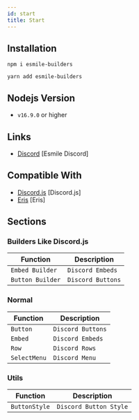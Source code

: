 ```yaml
---
id: start
title: Start
---
```


## Installation

```
npm i esmile-builders

yarn add esmile-builders
```

## Nodejs Version

- `v16.9.0` or higher

## Links

- [Discord](https://discord.gg/aXvuUpvRQs) [Esmile Discord]

## Compatible With

- [Discord.js](https://www.npmjs.com/package/discord.js) [Discord.js]
- [Eris](https://www.npmjs.com/package/eris) [Eris]

## Sections

### Builders Like Discord.js

| Function         | Description       |
| ---------------- | ----------------- |
| `Embed Builder`  | `Discord Embeds`  |
| `Button Builder` | `Discord Buttons` |

### Normal

| Function     | Description       |
| ------------ | ----------------- |
| `Button`     | `Discord Buttons` |
| `Embed`      | `Discord Embeds`  |
| `Row`        | `Discord Rows`    |
| `SelectMenu` | `Discord Menu`    |

### Utils

| Function      | Description            |
| ------------- | ---------------------- |
| `ButtonStyle` | `Discord Button Style` |
